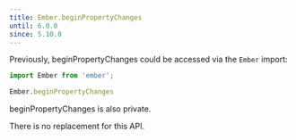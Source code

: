 ```yaml
---
title: Ember.beginPropertyChanges
until: 6.0.0
since: 5.10.0
---
```



Previously, beginPropertyChanges could be accessed via the `Ember` import:
```js
import Ember from 'ember';

Ember.beginPropertyChanges
```
beginPropertyChanges is also private.

There is no replacement for this API.
